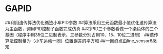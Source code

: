 # GAPID
##利用遗传算法优化循迹小车PID参数
##算法采用三元函数最小值优化遗传算法为主函数，调用PID控制子函数完成仿真
##将PID三个参数看做一个染色体的三个基因（程序中用35位二进制表示，三参数分别占用10、15、10位二进制）
##遗传算法控制量为（小车运动一圈）位置误差的平方和
##一圈终点由line_sensor6感知
